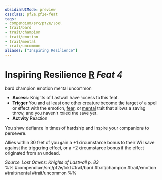 ```yaml
---
obsidianUIMode: preview
cssclass: pf2e,pf2e-feat
tags:
- compendium/src/pf2e/lokl
- trait/bard
- trait/champion
- trait/emotion
- trait/mental
- trait/uncommon
aliases: ["Inspiring Resilience"]
---
```

# Inspiring Resilience  [R](rules/core-rulebook/chapter-9-playing-the-game.md#Actions "Reaction") *Feat 4*  
[bard](rules/traits/bard.md)  [champion](rules/traits/champion.md)  [emotion](rules/traits/emotion.md)  [mental](rules/traits/mental.md)  [uncommon](rules/traits/uncommon.md)  

- **Access**: Knights of Lastwall have access to this feat.
- **Trigger** You and at least one other creature become the target of a spell or effect with the emotion, [fear](rules/traits/fear.md), or [mental](rules/traits/mental.md) trait that allows a saving throw, and you haven't rolled the save yet.
- **Activity** Reaction

You show defiance in times of hardship and inspire your companions to persevere.

Allies within 30 feet of you gain a +1 circumstance bonus to their Will save against the triggering effect, or a +2 circumstance bonus if the effect originated from an undead.

*Source: Lost Omens: Knights of Lastwall p. 83*  
%% #compendium/src/pf2e/lokl #trait/bard #trait/champion #trait/emotion #trait/mental #trait/uncommon %%